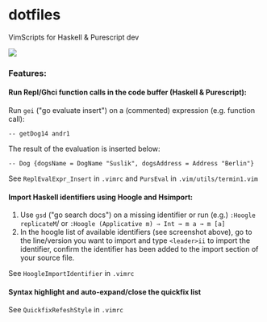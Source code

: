 # dotfiles
VimScripts for Haskell &amp; Purescript dev

![](https://github.com/andreasthoelke/dotfiles/blob/master/.vim/screenshots/ScreenShot1.png)

### Features:

#### Run Repl/Ghci function calls in the code buffer (Haskell & Purescript):

Run `gei` ("go evaluate insert") on a (commented) expression (e.g. function call):

```
-- getDog14 andr1
```
The result of the evaluation is inserted below:
```
-- Dog {dogsName = DogName "Suslik", dogsAddress = Address "Berlin"}
```
See `ReplEvalExpr_Insert` in `.vimrc` and `PursEval` in `.vim/utils/termin1.vim`

#### Import Haskell identifiers using Hoogle and Hsimport:
1. Use `gsd` ("go search docs") on a missing identifier or run (e.g.) `:Hoogle replicateM`/ or `:Hoogle (Applicative m) ⇒ Int → m a → m [a]`
2. In the hoogle list of available identifiers (see screenshot above), go to the line/version you want to import and type `<leader>ii` to import the identifier, confirm the identifier has been added to the import section of your source file.
  
See `HoogleImportIdentifier` in `.vimrc`

#### Syntax highlight and auto-expand/close the quickfix list
See `QuickfixRefeshStyle` in `.vimrc`

